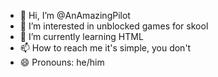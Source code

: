 - 👋 Hi, I’m @AnAmazingPilot
- 👀 I’m interested in unblocked games for skool
- 🌱 I’m currently learning HTML
- 📫 How to reach me it's simple, you don't
- 😄 Pronouns: he/him

<!---
AnAmazingPilot/AnAmazingPilot is a ✨ special ✨ repository because its `README.md` (this file) appears on your GitHub profile.
You can click the Preview link to take a look at your changes.
--->
